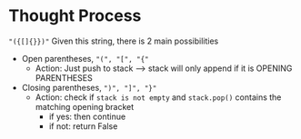 # Thought Process

`"({[]{}})"`
Given this string, there is 2 main possibilities
- Open parentheses, `"(", "[", "{"`
    - Action: Just push to stack --> stack will only append if it is OPENING PARENTHESES
- Closing parentheses, `")", "]", "}"`
    - Action: check if `stack is not empty` and `stack.pop()` contains the matching opening bracket
        - if yes: then continue
        - if not: return False